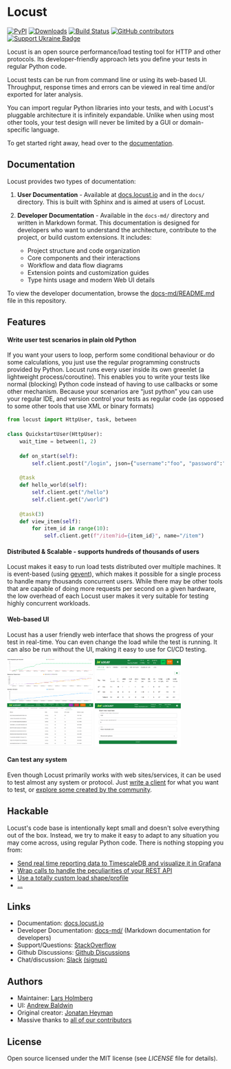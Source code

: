 # Locust

[![PyPI](https://img.shields.io/pypi/v/locust.svg)](https://pypi.org/project/locust/)<!--![Python Version from PEP 621 TOML](https://img.shields.io/python/required-version-toml?tomlFilePath=https%3A%2F%2Fraw.githubusercontent.com%2Flocustio%2Flocust%2Fmaster%2Fpyproject.toml)-->
[![Downloads](https://pepy.tech/badge/locust/week)](https://pepy.tech/project/locust)
[![Build Status](https://github.com/locustio/locust/workflows/Tests/badge.svg)](https://github.com/locustio/locust/actions?query=workflow%3ATests)
[![GitHub contributors](https://img.shields.io/github/contributors/locustio/locust.svg)](https://github.com/locustio/locust/graphs/contributors)
[![Support Ukraine Badge](https://bit.ly/support-ukraine-now)](https://github.com/support-ukraine/support-ukraine)

Locust is an open source performance/load testing tool for HTTP and other protocols. Its developer-friendly approach lets you define your tests in regular Python code.

Locust tests can be run from command line or using its web-based UI. Throughput, response times and errors can be viewed in real time and/or exported for later analysis.

You can import regular Python libraries into your tests, and with Locust's pluggable architecture it is infinitely expandable. Unlike when using most other tools, your test design will never be limited by a GUI or domain-specific language.

To get started right away, head over to the [documentation](http://docs.locust.io/en/stable/installation.html).

## Documentation

Locust provides two types of documentation:

1. **User Documentation** - Available at [docs.locust.io](https://docs.locust.io) and in the `docs/` directory. This is built with Sphinx and is aimed at users of Locust.

2. **Developer Documentation** - Available in the `docs-md/` directory and written in Markdown format. This documentation is designed for developers who want to understand the architecture, contribute to the project, or build custom extensions. It includes:
   - Project structure and code organization
   - Core components and their interactions
   - Workflow and data flow diagrams
   - Extension points and customization guides
   - Type hints usage and modern Web UI details

To view the developer documentation, browse the [docs-md/README.md](docs-md/README.md) file in this repository.

## Features

#### Write user test scenarios in plain old Python

If you want your users to loop, perform some conditional behaviour or do some calculations, you just use the regular programming constructs provided by Python. Locust runs every user inside its own greenlet (a lightweight process/coroutine). This enables you to write your tests like normal (blocking) Python code instead of having to use callbacks or some other mechanism. Because your scenarios are “just python” you can use your regular IDE, and version control your tests as regular code (as opposed to some other tools that use XML or binary formats)

```python
from locust import HttpUser, task, between

class QuickstartUser(HttpUser):
    wait_time = between(1, 2)

    def on_start(self):
        self.client.post("/login", json={"username":"foo", "password":"bar"})

    @task
    def hello_world(self):
        self.client.get("/hello")
        self.client.get("/world")

    @task(3)
    def view_item(self):
        for item_id in range(10):
            self.client.get(f"/item?id={item_id}", name="/item")
```

#### Distributed & Scalable - supports hundreds of thousands of users

Locust makes it easy to run load tests distributed over multiple machines. It is event-based (using [gevent](http://www.gevent.org/)), which makes it possible for a single process to handle many thousands concurrent users. While there may be other tools that are capable of doing more requests per second on a given hardware, the low overhead of each Locust user makes it very suitable for testing highly concurrent workloads.

#### Web-based UI

Locust has a user friendly web interface that shows the progress of your test in real-time. You can even change the load while the test is running. It can also be run without the UI, making it easy to use for CI/CD testing.

<picture>
<source media="(prefers-color-scheme: light)" srcset="https://raw.githubusercontent.com/locustio/locust/refs/heads/master/docs/images/bottlenecked-server-light.png" alt="Locust UI charts" height="100" width="200"/>
<source media="(prefers-color-scheme: dark)" srcset="https://raw.githubusercontent.com/locustio/locust/refs/heads/master/docs/images/bottlenecked-server-dark.png" alt="Locust UI charts" height="100" width="200"/>
<img src="https://raw.githubusercontent.com/locustio/locust/refs/heads/master/docs/images/bottlenecked-server-light.png" alt="Locust UI charts" height="100" width="200"/>
</picture>
<picture>
<source media="(prefers-color-scheme: light)" srcset="https://raw.githubusercontent.com/locustio/locust/refs/heads/master/docs/images/webui-running-statistics-light.png" alt="Locust UI stats" height="100" width="200"/>
<source media="(prefers-color-scheme: dark)" srcset="https://raw.githubusercontent.com/locustio/locust/refs/heads/master/docs/images/webui-running-statistics-dark.png" alt="Locust UI stats" height="100" width="200"/>
<img src="https://raw.githubusercontent.com/locustio/locust/refs/heads/master/docs/images/webui-running-statistics-light.png" alt="Locust UI stats" height="100" width="200"/>
</picture>
<picture>
<source media="(prefers-color-scheme: light)" srcset="https://raw.githubusercontent.com/locustio/locust/refs/heads/master/docs/images/locust-workers-light.png" alt="Locust UI workers" height="100" width="200"/>
<source media="(prefers-color-scheme: dark)" srcset="https://raw.githubusercontent.com/locustio/locust/refs/heads/master/docs/images/locust-workers-dark.png" alt="Locust UI workers" height="100" width="200"/>
<img src="https://raw.githubusercontent.com/locustio/locust/refs/heads/master/docs/images/locust-workers-light.png" alt="Locust UI workers" height="100" width="200"/>
</picture>
<picture>
<source media="(prefers-color-scheme: light)" srcset="https://raw.githubusercontent.com/locustio/locust/refs/heads/master/docs/images/webui-splash-light.png" alt="Locust UI start test" height="100" width="200"/>
<source media="(prefers-color-scheme: dark)" srcset="https://raw.githubusercontent.com/locustio/locust/refs/heads/master/docs/images/webui-splash-dark.png" alt="Locust UI start test" height="100" width="200"/>
<img src="https://raw.githubusercontent.com/locustio/locust/refs/heads/master/docs/images/webui-splash-light.png" alt="Locust UI start test" height="100" width="200"/>
</picture>

#### Can test any system

Even though Locust primarily works with web sites/services, it can be used to test almost any system or protocol. Just [write a client](https://docs.locust.io/en/latest/testing-other-systems.html#testing-other-systems) for what you want to test, or [explore some created by the community](https://github.com/SvenskaSpel/locust-plugins#users).

## Hackable

Locust's code base is intentionally kept small and doesn't solve everything out of the box. Instead, we try to make it easy to adapt to any situation you may come across, using regular Python code. There is nothing stopping you from: 

* [Send real time reporting data to TimescaleDB and visualize it in Grafana](https://github.com/SvenskaSpel/locust-plugins/blob/master/locust_plugins/dashboards/README.md)
* [Wrap calls to handle the peculiarities of your REST API](https://github.com/SvenskaSpel/locust-plugins/blob/8af21862d8129a5c3b17559677fe92192e312d8f/examples/rest_ex.py#L87) 
* [Use a totally custom load shape/profile](https://docs.locust.io/en/latest/custom-load-shape.html#custom-load-shape)
* [...](https://github.com/locustio/locust/wiki/Extensions)

## Links

* Documentation: [docs.locust.io](https://docs.locust.io)
* Developer Documentation: [docs-md/](docs-md/README.md) (Markdown documentation for developers)
* Support/Questions: [StackOverflow](https://stackoverflow.com/questions/tagged/locust)
* Github Discussions: [Github Discussions](https://github.com/orgs/locustio/discussions)
* Chat/discussion: [Slack](https://locustio.slack.com) [(signup)](https://communityinviter.com/apps/locustio/locust)

## Authors

* Maintainer: [Lars Holmberg](https://github.com/cyberw)
* UI: [Andrew Baldwin](https://github.com/andrewbaldwin44)
* Original creator: [Jonatan Heyman](https://github.com/heyman)
* Massive thanks to [all of our contributors](https://github.com/locustio/locust/graphs/contributors)

## License

Open source licensed under the MIT license (see _LICENSE_ file for details).
